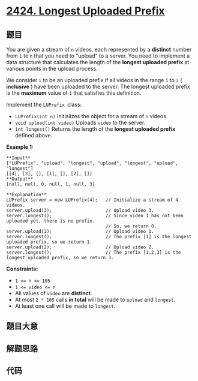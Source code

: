 # [2424. Longest Uploaded Prefix](https://leetcode.com/problems/longest-uploaded-prefix)

## 题目

You are given a stream of `n` videos, each represented by a **distinct**
number from `1` to `n` that you need to "upload" to a server. You need to
implement a data structure that calculates the length of the **longest
uploaded prefix** at various points in the upload process.

We consider `i` to be an uploaded prefix if all videos in the range `1` to `i`
( **inclusive** ) have been uploaded to the server. The longest uploaded
prefix is the **maximum** value of `i` that satisfies this definition.  
  
Implement the `LUPrefix `class:

  * `LUPrefix(int n)` Initializes the object for a stream of `n` videos.
  * `void upload(int video)` Uploads `video` to the server.
  * `int longest()` Returns the length of the **longest uploaded prefix** defined above.



**Example 1:**

    
    
    **Input**
    ["LUPrefix", "upload", "longest", "upload", "longest", "upload", "longest"]
    [[4], [3], [], [1], [], [2], []]
    **Output**
    [null, null, 0, null, 1, null, 3]
    
    **Explanation**
    LUPrefix server = new LUPrefix(4);   // Initialize a stream of 4 videos.
    server.upload(3);                    // Upload video 3.
    server.longest();                    // Since video 1 has not been uploaded yet, there is no prefix.
                                         // So, we return 0.
    server.upload(1);                    // Upload video 1.
    server.longest();                    // The prefix [1] is the longest uploaded prefix, so we return 1.
    server.upload(2);                    // Upload video 2.
    server.longest();                    // The prefix [1,2,3] is the longest uploaded prefix, so we return 3.
    



**Constraints:**

  * `1 <= n <= 105`
  * `1 <= video <= n`
  * All values of `video` are **distinct**.
  * At most `2 * 105` calls **in total** will be made to `upload` and `longest`.
  * At least one call will be made to `longest`.


## 题目大意

## 解题思路

## 代码

```javascript

```
